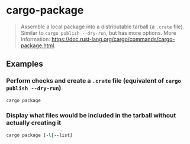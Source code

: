 # cargo-package

> Assemble a local package into a distributable tarball (a `.crate` file). Similar to `cargo publish --dry-run`, but has more options. More information: <https://doc.rust-lang.org/cargo/commands/cargo-package.html>.

## Examples

### Perform checks and create a `.crate` file (equivalent of `cargo publish --dry-run`)

```bash
cargo package
```

### Display what files would be included in the tarball without actually creating it

```bash
cargo package [-l|--list]
```
